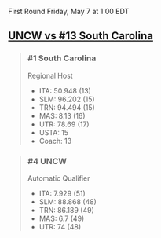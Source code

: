 First Round
Friday, May 7 at 1:00 EDT
## [UNCW vs #13 South Carolina](https://www.ncaa.com/game/5833382) 

> ### #1 South Carolina  
> Regional Host  
> - ITA: 50.948 (13)  
> - SLM: 96.202 (15)  
> - TRN: 94.494 (15)  
> - MAS: 8.13 (16)  
> - UTR: 78.69 (17)  
> - USTA: 15  
> - Coach: 13  

> ### #4 UNCW  
> Automatic Qualifier  
> - ITA: 7.929 (51)  
> - SLM: 88.868 (48)  
> - TRN: 86.189 (49)  
> - MAS: 6.7 (49)  
> - UTR: 74 (48)  